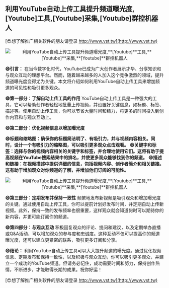## **利用YouTube自动上传工具提升频道曝光度,**[Youtube]**工具,**[Youtube]**采集,**[Youtube]**群控机器人**

[😍想了解推广相关软件的朋友请登录 http://www.vst.tw](http://www.vst.tw)

 <center><img src="https://vst.tw/MP4/tuiguang/png/2.png" alt="利用YouTube自动上传工具提升频道曝光度,**[Youtube]**工具,**[Youtube]**采集,**[Youtube]**群控机器人"></center>

**😄引言：**
在当今数字化时代，YouTube已成为广大创作者展示才华、分享知识和与观众互动的理想平台。然而，随着越来越多的人加入这个竞争激烈的领域，提升频道曝光度变得尤为关键。本文将介绍如何利用YouTube自动上传工具来增加频道的可见性和吸引更多观众。

**😄第一部分：了解自动上传工具的作用**
YouTube自动上传工具是一种强大的工具，它可以帮助创作者轻松地批量上传视频，并设置好关键信息，如标题、标签、描述等。使用自动上传工具，你可以节省大量时间和精力，将更多的时间投入到创作内容和与观众互动上。

**😄第二部分：优化视频信息以增加曝光度**

**😄标题和缩略图：确保你的标题简洁明了、有吸引力，并与视频内容相关。同时，设计一个有吸引力的缩略图，可以吸引更多观众点击观看。**
**😄关键字和标签：选择与你的视频内容相关的关键字和标签，并合理地使用它们。这将有助于提高视频在YouTube搜索结果中的排名，并使更多观众能够找到你的频道。**
**😄描述和链接：在视频描述中提供详细的信息，包括视频内容、创作者简介和相关链接。这有助于增加观众对你频道的了解，并增加他们订阅的可能性。**

 <center><img src="https://vst.tw/MP4/tuiguang/png/2.png" alt="利用YouTube自动上传工具提升频道曝光度,**[Youtube]**工具,**[Youtube]**采集,**[Youtube]**群控机器人"></center>

**😄第三部分：定期发布并保持一致性**
频繁地发布新视频是吸引观众和增加曝光度的关键。通过使用自动上传工具，你可以提前计划好发布时间，并定期自动上传新视频。此外，保持一致的发布频率也很重要，这样观众就会知道何时可以期待你的新内容，并更可能订阅你的频道。

**😄第四部分：与观众互动**
积极回复观众的评论、提问和建议，以及定期举办直播或Q&A活动，可以增加观众的参与度和忠诚度。这种互动不仅可以提高你的频道曝光度，还可以建立更紧密的联系，吸引更多订阅和分享。

**😄结论：**
利用YouTube自动上传工具可以大大提升频道的曝光度。通过优化视频信息、定期发布和保持一致性，以及积极与观众互动，你可以吸引更多观众，并建立一个成功的YouTube频道。但请务必记住，成功需要时间和努力，保持创作热情，不断进步，才能取得长期的成果。祝你好运！

[😍想了解推广相关软件的朋友请登录 http://www.vst.tw](http://www.vst.tw)



